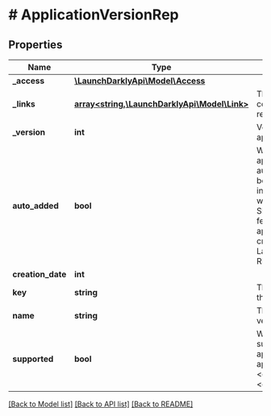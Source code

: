 # # ApplicationVersionRep

## Properties

Name | Type | Description | Notes
------------ | ------------- | ------------- | -------------
**_access** | [**\LaunchDarklyApi\Model\Access**](Access.md) |  | [optional]
**_links** | [**array<string,\LaunchDarklyApi\Model\Link>**](Link.md) | The location and content type of related resources | [optional]
**_version** | **int** | Version of the application version | [optional]
**auto_added** | **bool** | Whether the application version was automatically created, because it was included in a context when a LaunchDarkly SDK evaluated a feature flag, or if the application version was created through the LaunchDarkly UI or REST API. |
**creation_date** | **int** |  | [optional]
**key** | **string** | The unique identifier of this application version |
**name** | **string** | The name of this version |
**supported** | **bool** | Whether this version is supported. Only applicable if the application &lt;code&gt;kind&lt;/code&gt; is &lt;code&gt;mobile&lt;/code&gt;. | [optional]

[[Back to Model list]](../../README.md#models) [[Back to API list]](../../README.md#endpoints) [[Back to README]](../../README.md)
